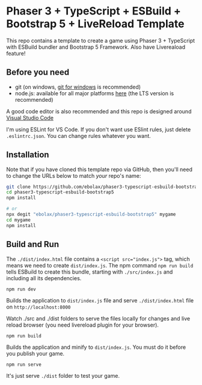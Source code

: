 # Phaser 3 + TypeScript + ESBuild + Bootstrap 5 + LiveReload Template

This repo contains a template to create a game using Phaser 3 + TypeScript with ESBuild bundler and Bootstrap 5 Framework. Also have Livereaload feature!

## Before you need

- git (on windows, [git for windows](https://git-scm.com/download/win) is recommended)
- node.js: available for all major platforms [here](https://nodejs.org/en/download/) (the LTS version is recommended)

A good code editor is also recommended and this repo is designed around [Visual Studio Code](https://code.visualstudio.com/)

I'm using ESLint for VS Code. If you don't want use ESlint rules, just delete `.eslintrc.json`. You can change rules whatever you want.

## **Installation**

Note that if you have cloned this template repo via GitHub, then you'll need to change the URLs below to match _your_ repo's name:

```bash
git clone https://github.com/ebolax/phaser3-typescript-esbuild-bootstrap5
cd phaser3-typescript-esbuild-bootstrap5
npm install

# or
npx degit "ebolax/phaser3-typescript-esbuild-bootstrap5" mygame
cd mygame
npm install
```

## **Build and Run**

The `./dist/index.html` file contains a `<script src="index.js">` tag, which means we need to create `dist/index.js`. The npm command `npm run build` tells ESBuild to create this bundle, starting with `./src/index.js` and including all its dependencies.

    npm run dev

Builds the application to `dist/index.js` file and serve `./dist/index.html` file on `http://localhost:8000`

Watch ./src and ./dist folders to serve the files locally for changes and live reload browser (you need livereload plugin for your browser).

    npm run build

Builds the application and minify to `dist/index.js`. You must do it before you publish your game.

    npm run serve

It's just serve `./dist` folder to test your game.